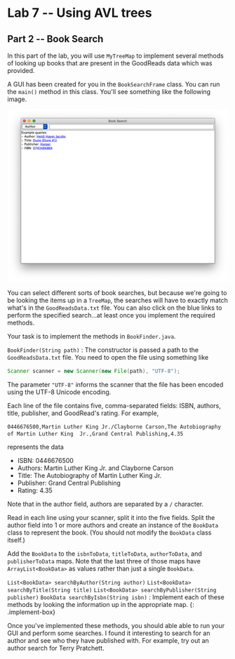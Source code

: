 # Lab 7 -- Using AVL trees
## Part 2 -- Book Search

In this part of the lab, you will use `MyTreeMap` to implement several methods
of looking up books that are present in the GoodReads data which was provided.

A GUI has been created for you in the `BookSearchFrame` class. You can run the
`main()` method in this class. You'll see something like the following image.

![Book search example](example.png)

You can select different sorts of book searches, but because we're going to be
looking the items up in a `TreeMap`, the searches will have to exactly match
what's in the `GoodReadsData.txt` file. You can also click on the blue links to
perform the specified search…at least once you implement the required methods.

Your task is to implement the methods in `BookFinder.java`.

`BookFinder(String path)`
: The constructor is passed a path to the `GoodReadsData.txt` file. You need
  to open the file using something like
  ```java
  Scanner scanner = new Scanner(new File(path), "UTF-8");
  ```
  The parameter `"UTF-8"` informs the scanner that the file has been encoded
  using the UTF-8 Unicode encoding.

  Each line of the file contains five, comma-separated fields: ISBN, authors,
  title, publisher, and GoodRead's rating. For example,
  ```
  0446676500,Martin Luther King Jr./Clayborne Carson,The Autobiography of Martin Luther King  Jr.,Grand Central Publishing,4.35
  ```
  represents the data
  - ISBN: 0446676500
  - Authors: Martin Luther King Jr. and Clayborne Carson
  - Title: The Autobiography of Martin Luther King  Jr.
  - Publisher: Grand Central Publishing
  - Rating: 4.35

  Note that in the author field, authors are separated by a `/` character.

  Read in each line using your scanner, split it into the five fields. Split
  the author field into 1 or more authors and create an instance of the
  `BookData` class to represent the book. (You should not modify the
  `BookData` class itself.)

  Add the `BookData` to the `isbnToData`, `titleToData`, `authorToData`, and
  `publisherToData` maps. Note that the last three of those maps have
  `ArrayList<BookData>` as values rather than just a single `BookData`.

`List<BookData> searchByAuthor(String author)`
`List<BookData> searchByTitle(String title)`
`List<BookData> searchByPublisher(String publisher)`
`BookData searchByIsbn(String isbn)`
: Implement each of these methods by looking the information up in the appropriate map.
{: .implement-box}

Once you've implemented these methods, you should able able to run your GUI
and perform some searches. I found it interesting to search for an author and
see who they have published with. For example, try out an author search for
Terry Pratchett.

